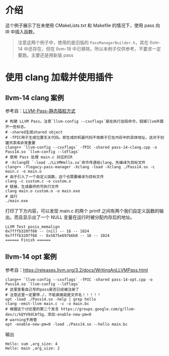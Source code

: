 # 介绍

这个例子展示了在未使用 CMakeLists.txt 和 Makefile 的情况下，使用 pass 向 IR 中插入函数。

> 注意这两个例子中，使用的是旧版的 `PassManagerBuilder.h`，其在 llvm-14 中还存在，但在 llvm-18 中已移除。所以本例子仅供参考，不要求一定要跑。主要还是用新版 pass

# 使用 clang 加载并使用插件

## llvm-14 clang 案例

参考自：[LLVM-Pass-静态插桩方式](https://blogs.maikebuke.com/2023/02/18/03-LLVM-Pass-%E9%9D%99%E6%80%81%E6%8F%92%E6%A1%A9%E6%96%B9%E5%BC%8F/)

```shell
# 构建 LLVM Pass。注意`llvm-config --cxxflags`是在执行这段命令，链接llvm并展开一些标志。
# -shared生成shared object
# -fPIC用于生成位置无关代码。即生成的机器代码不依赖于它在内存中的具体地址，这对于创建共享库非常重要
clang++ `llvm-config --cxxflags` -fPIC -shared pass-14-clang.cpp -o Pass14.so `llvm-config --ldflags`
# 使用 Pass 处理 main.c 对应的IR
# -Xclang将 `-load ./LLVMHello.so`命令传递给clang，先编译为目标文件
clang++ -flegacy-pass-manager -Xclang -load -Xclang ./Pass14.so -c main.c -o main.o
# 由于引入了一个自定义函数，这个也需要编译为目标文件
clang -c custom.c -o custom.o
# 链接，生成最终的可执行文件
clang main.o custom.o -o main.exe
# 运行
./main.exe
```

打印了下方内容，可以发现 main.c 的两个 printf 之间有两个我们自定义函数的输出。而且显示出了一个 NULL 变量在运行时被分配内存后的地址。

```
LLVM Test posix_memalign
0x7fffb320ff68 -- (nil) -- 16 -- 1024
0x7fffb320ff68 -- 0x5875e697b6b0 -- 16 -- 1024
====== Finish ======
```

## llvm-14 opt 案例

参考自：https://releases.llvm.org/3.2/docs/WritingAnLLVMPass.html

```shell
clang++ `llvm-config --cxxflags` -fPIC -shared pass-14-opt.cpp -o Pass14.so `llvm-config --ldflags`
# 这里查看自己写的pass是否已经被注册了
# 注意这里一定要带./，不能直接就是文件名！！！！！
opt -load ./Pass14.so -help | grep hello
clang -emit-llvm main.c -c -o main.bc
# 根据这个讨论里的第二个发言 https://groups.google.com/g/llvm-dev/c/kQYV9dCAfSg，添加-enable-new-pm=0
# warning不用管
opt -enable-new-pm=0 -load ./Pass14.so --hello main.bc
```

输出

```
Hello: sum ,arg_size: 4
Hello: main ,arg_size: 2
```
